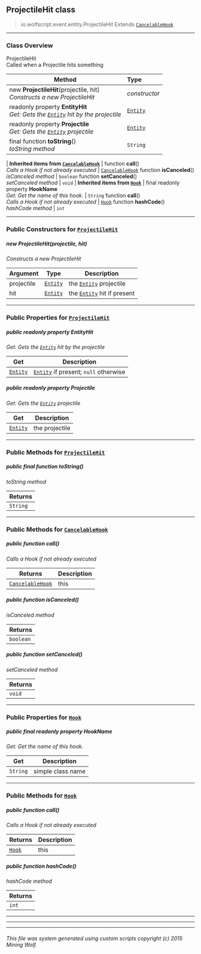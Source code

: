 ## ProjectileHit __class__

>io.wolfscript.event.entity.ProjectileHit
>Extends [`CancelableHook`](../../hook/CancelableHook.md)

---

### Class Overview

ProjectileHit<br> Called when a Projectile hits something

Method | Type   
--- | :--- 
new __ProjectileHit__(projectile, hit) <br> _Constructs a new ProjectileHit_ | _constructor_
 readonly property __EntityHit__ <br> _Get: Gets the [`Entity`](../../api/entity/Entity.md) hit by the projectile_ | [`Entity`](../../api/entity/Entity.md)
 readonly property __Projectile__ <br> _Get: Gets the [`Entity`](../../api/entity/Entity.md) projectile_ | [`Entity`](../../api/entity/Entity.md)
final function __toString__() <br> _toString method_ | `String`
 |
__Inherited items from [`CancelableHook`](../../hook/CancelableHook.md)__ |
 function __call__() <br> _Calls a Hook if not already executed_ | [`CancelableHook`](../../hook/CancelableHook.md)
 function __isCanceled__() <br> _isCanceled method_ | `boolean`
 function __setCanceled__() <br> _setCanceled method_ | `void`
 |
__Inherited items from [`Hook`](../../hook/Hook.md)__ |
final readonly property __HookName__ <br> _Get: Get the name of this hook._ | `String`
 function __call__() <br> _Calls a Hook if not already executed_ | [`Hook`](../../hook/Hook.md)
 function __hashCode__() <br> _hashCode method_ | `int`







---

### Public Constructors for [`ProjectileHit`](ProjectileHit.md)

##### <a id='projectilehit'></a>new __ProjectileHit__(projectile, hit) 

_Constructs a new ProjectileHit_

Argument | Type | Description  
--- | --- | --- 
projectile | [`Entity`](../../api/entity/Entity.md) | the [`Entity`](../../api/entity/Entity.md) projectile
hit | [`Entity`](../../api/entity/Entity.md) | the [`Entity`](../../api/entity/Entity.md) hit if present

---

### Public Properties for [`ProjectileHit`](ProjectileHit.md)

##### <a id='entityhit'></a>public  readonly property __EntityHit__

_Get: Gets the [`Entity`](../../api/entity/Entity.md) hit by the projectile_

Get | Description
--- | --- 
[`Entity`](../../api/entity/Entity.md) | [`Entity`](../../api/entity/Entity.md) if present; `null` otherwise



##### <a id='projectile'></a>public  readonly property __Projectile__

_Get: Gets the [`Entity`](../../api/entity/Entity.md) projectile_

Get | Description
--- | --- 
[`Entity`](../../api/entity/Entity.md) | the projectile



---

### Public Methods for [`ProjectileHit`](ProjectileHit.md)

##### <a id='tostring'></a>public final function __toString__()

_toString method_

Returns | 
--- | 
`String` |


---

### Public Methods for [`CancelableHook`](../../hook/CancelableHook.md)

##### <a id='call'></a>public  function __call__()

_Calls a Hook if not already executed_

Returns | Description
--- | --- 
[`CancelableHook`](../../hook/CancelableHook.md) | this


##### <a id='iscanceled'></a>public  function __isCanceled__()

_isCanceled method_

Returns | 
--- | 
`boolean` |


##### <a id='setcanceled'></a>public  function __setCanceled__()

_setCanceled method_

Returns | 
--- | 
`void` |


---

### Public Properties for [`Hook`](../../hook/Hook.md)

##### <a id='hookname'></a>public final readonly property __HookName__

_Get: Get the name of this hook._

Get | Description
--- | --- 
`String` | simple class name



---

### Public Methods for [`Hook`](../../hook/Hook.md)

##### <a id='call'></a>public  function __call__()

_Calls a Hook if not already executed_

Returns | Description
--- | --- 
[`Hook`](../../hook/Hook.md) | this


##### <a id='hashcode'></a>public  function __hashCode__()

_hashCode method_

Returns | 
--- | 
`int` |


---


---


---


###### This file was system generated using custom scripts copyright (c) 2015 Mining Wolf.
	

